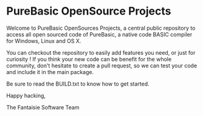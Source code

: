 # PureBasic OpenSource Projects
Welcome to PureBasic OpenSources Projects, a central public repository to access all open sourced code of PureBasic, a native code BASIC compiler for Windows, Linux and OS X.

You can checkout the repository to easily add features you need, or just for curiosity ! If you think your new code can be benefit for the whole community, don't hesitate to create a pull request, so we can test your code and include it in the main package.

Be sure to read the BUILD.txt to know how to get started.

Happy hacking,

The Fantaisie Software Team
